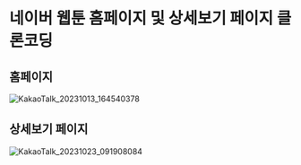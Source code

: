 # 네이버 웹툰 홈페이지 및 상세보기 페이지 클론코딩


## 홈페이지
![KakaoTalk_20231013_164540378](https://github.com/Merhong/toy-front/assets/78343061/597a3f8d-d280-4a1c-bfd7-f6641aeb9eb1)



## 상세보기 페이지
![KakaoTalk_20231023_091908084](https://github.com/Merhong/toy-front/assets/78343061/6bf0f1d2-087c-4600-9f55-63d3df868cea)
